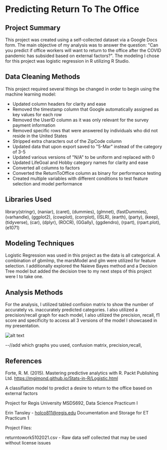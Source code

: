 # Predicting Return To The Office


## Project Summary
This project was created using a self-collected dataset via a Google Docs form. The main objective of my analysis was to answer the question: "Can you predict if office workers will want to return to the office after the COVID pandemic has subsided based on external factors?". The modeling I chose for this project was logistic regression in R utilizing R Studio.

## Data Cleaning Methods
This project required several things be changed in order to begin using the machine learning model:
* Updated column headers for clarity and ease
* Removed the timestamp column that Google automatically assigned as key values for each row
* Removed the UserID column as it was only relevant for the survey payment information
* Removed specific rows that were answered by individuals who did not reside in the United States
* Stripped extra characters out of the ZipCode column
* Updated data that upon export saved to "5-Mar" instead of the category of 3-5
* Updated various versions of "N/A" to be uniform and replaced with 0
* Updated LifeGoal and Hobby category names for clarity and ease
* Converted all columns to factors
* Converted the ReturnToOffice column as binary for performance testing
* Created multiple variables with different conditions to test feature selection and model performance


## Libraries Used
library(stringr), (naniar), (caret), (dummies), (glmnet), (fastDummies), (varhandle), (ggplot2), (cowplot), (corrplot), (ISLR), (earth), (party), (keep), (tidyverse), (car), (dplyr), (ROCR), (GGally), (ggdendro), (rpart), (rpart.plot), (e1071)

## Modeling Techniques
Logistic Regression was used in this project as the data is all categorical. A combination of gbmImp, the marsModel and glm were utilized for feature selection. I additionally explored the Naieve Bayes method and a Decision Tree model but added the decision tree to my next steps of this project were I to take one.

## Analysis Methods
For the analysis, I utilized tabled confision matrix to show the number of accurately vs. inaccurately predicted categories. I also utilized a precision/recall graph for each model, I also utilized the precision, recall, f1 score and specificity to access all 3 versions of the model I showcased in my presentation.

![alt text](https://user-images.githubusercontent.com/50388830/123482297-3d139f80-d5c2-11eb-8c09-f3298081b168.png)

--//add which graphs you used, confusion matrix, precision,recall,


## References
Forte, R. M. (2015). Mastering predictive analytics with R. Packt Publishing Ltd.
https://mgimond.github.io/Stats-in-R/Logistic.html

  
  
  
  
  
  
  
  
A classifiation model to predict a desire to return to the office based on external factors
  
Project for Regis University MSDS692, Data Science Practicum I
  
Erin Tansley - holco811@regis.edu
Documentation and Storage for ET Practicum 1
  
Project Files:
  
returntowork5102021.csv - Raw data self collected that may be used without license issues
  
  
